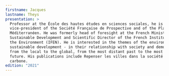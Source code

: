 ```yaml
---
firstname: Jacques
lastname: Theys 
presentation: >
  Professor at the École des hautes études en sciences sociales, he is
  vice-president of the Société Française de Prospective and of the Plan Bleu
  Méditerranéen. He was formerly head of foresight at the French Ministry of
  Sustainable Development and Scientific Director of the French Institute for
  the Environment (IFEN). He is interested in the themes of the environment and
  sustainable development - in their relationship with society and democracy -
  from the local to the global, from the most distant past to the most distant
  future. His publications include Repenser les villes dans la société post
  carbone.
edition: "2021"
---
```

